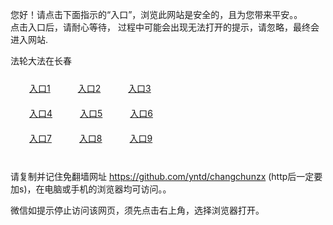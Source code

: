 您好！请点击下面指示的“入口”，浏览此网站是安全的，且为您带来平安。。 <br/>
点击入口后，请耐心等待， 过程中可能会出现无法打开的提示，请忽略，最终会进入网站. </br>

法轮大法在长春<br/>
<div style="padding:10px"><a style="margin:20px" target="_blank" href="https://d2xrspkuvuz3e7.cloudfront.net/2Qpsp?lhgbyw" id="ccLink1" rel="nofollow">入口1</a> <a target="_blank" style="margin:20px" href="https://d2kq3smfhk85v5.cloudfront.net/2Qpsp?nzlbr" id="ccLink2" rel="nofollow">入口2</a> <a style="margin:20px" target="_blank" href="https://d14nfn02c74b1t.cloudfront.net/2Qpsp?rmgcykba" id="ccLink3" rel="nofollow">入口3</a></div>

<div style="padding:10px" ><a style="margin:20px" target="_blank" href="https://d2xrspkuvuz3e7.cloudfront.net/2Qpsp?lhgbyw" id="ccLink4" rel="nofollow">入口4</a> <a style="margin:20px" href="https://d2kq3smfhk85v5.cloudfront.net/2Qpsp?nzlbr" target="_blank" id="ccLink5" rel="nofollow">入口5</a> <a style="margin:20px" href="https://d14nfn02c74b1t.cloudfront.net/2Qpsp?rmgcykba" target="_blank" id="ccLink6" rel="nofollow">入口6</a></div>

<div style="padding:10px"><a style="margin:20px" target="_blank" href="https://d2xrspkuvuz3e7.cloudfront.net/2Qpsp?lhgbyw" id="ccLink7" rel="nofollow">入口7</a> <a style="margin:20px" href="https://d2kq3smfhk85v5.cloudfront.net/2Qpsp?nzlbr" target="_blank" id="ccLink8" rel="nofollow">入口8</a> <a style="margin:20px" target="_blank" href="https://d14nfn02c74b1t.cloudfront.net/2Qpsp?rmgcykba" id="ccLink9" rel="nofollow">入口9</a></div>

<br/>



请复制并记住免翻墙网址 https://github.com/yntd/changchunzx (http后一定要加s)，在电脑或手机的浏览器均可访问。。<br/>

微信如提示停止访问该网页，须先点击右上角，选择浏览器打开。
